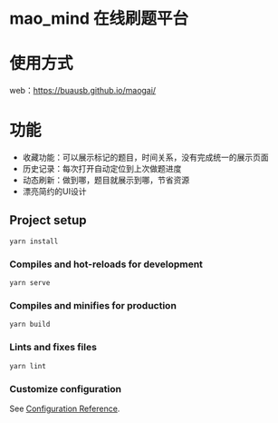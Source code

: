 # mao_mind 在线刷题平台

# 使用方式
web：https://buausb.github.io/maogai/

# 功能
* 收藏功能：可以展示标记的题目，时间关系，没有完成统一的展示页面
* 历史记录：每次打开自动定位到上次做题进度
* 动态刷新：做到哪，题目就展示到哪，节省资源
* 漂亮简约的UI设计

## Project setup
```
yarn install
```

### Compiles and hot-reloads for development
```
yarn serve
```

### Compiles and minifies for production
```
yarn build
```

### Lints and fixes files
```
yarn lint
```

### Customize configuration
See [Configuration Reference](https://cli.vuejs.org/config/).
